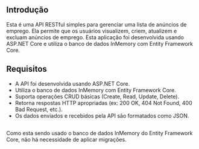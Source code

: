 ## Introdução

Esta é uma API RESTful simples para gerenciar uma lista de anúncios de emprego. Ela permite que os usuários visualizem, criem, atualizem e excluam anúncios de emprego. Esta aplicação foi desenvolvida usando ASP.NET Core e utiliza o banco de dados InMemory com Entity Framework Core.

## Requisitos
<ul>
  <li>A API foi desenvolvida usando ASP.NET Core.</li>
  <li>Utiliza o banco de dados InMemory com Entity Framework Core.</li>
  <li>Suporta operações CRUD básicas (Create, Read, Update, Delete).</li>
  <li>Retorna respostas HTTP apropriadas (ex: 200 OK, 404 Not Found, 400 Bad Request, etc.).</li>
  <li>Os dados enviados e recebidos pela API são formatados como JSON.</li>
</ul>

##
Como esta sendo usado o banco de dados InMemory do Entity Framework Core, não há necessidade de aplicar migrações.
